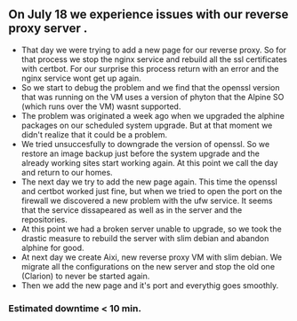 ## On July 18 we experience issues with our reverse proxy server .
* That day we were trying to add a new page for our reverse proxy. So for that process we stop the nginx service and rebuild all the ssl certificates with certbot.
For our surprise this process return with an error and the nginx service wont get up again.
* So we start to debug the problem and we find that the openssl version that was running on the VM uses a version of phyton that the Alpine SO (which runs over the VM) wasnt supported.
* The problem was originated a week ago when we upgraded the alphine packages on our scheduled system upgrade. But at that moment we didn't realize that it could be a problem.
* We tried unsuccesfully to downgrade the version of openssl.  So we restore an image backup just before the system upgrade and the already working sites start working again. At this point we call the day and return to our homes.
* The next day we try to add the new page again. This time the openssl and certbot worked just fine, but when we tried to open the port on the firewall we discovered a new problem with the ufw service. It seems that the service dissapeared as well as in the server and the repositories. 
* At this point we had a broken server unable to upgrade, so we took the drastic measure to rebuild the server with slim debian and abandon alphine for good. 
* At next day we create Aixi, new reverse proxy VM with slim debian. We migrate all the configurations on the new server and stop the old one (Clarion) to never be started again.
* Then we add the new page and it's port and everythig goes smoothly.
### Estimated downtime < 10 min.
